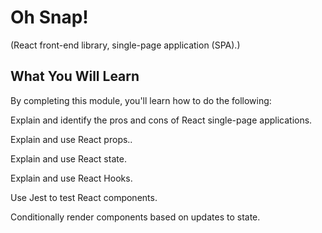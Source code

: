 # Oh Snap!
(React front-end library, single-page application (SPA).)

## What You Will Learn
By completing this module, you'll learn how to do the following:

Explain and identify the pros and cons of React single-page applications.

Explain and use React props..

Explain and use React state.

Explain and use React Hooks.

Use Jest to test React components.

Conditionally render components based on updates to state.
